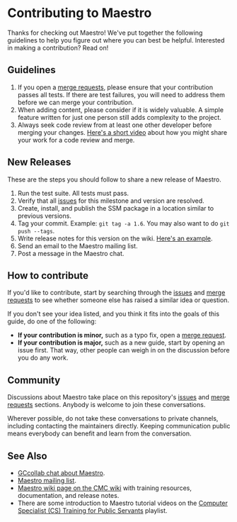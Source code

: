 
# Contributing to Maestro

Thanks for checking out Maestro! We've put together the following guidelines to help you figure out where you can best be helpful. Interested in making a contribution? Read on!

## Guidelines

1. If you open a  [merge requests](https://gitlab.science.gc.ca/CMOI/maestro/merge_requests), please ensure that your contribution passes all tests. If there are test failures, you will need to address them before we can merge your contribution.
1. When adding content, please consider if it is widely valuable. A simple feature written for just one person still adds complexity to the project.
1. Always seek code review from at least one other developer before merging your changes. [Here's a short video](https://www.youtube.com/watch?v=0AT7JxqoIps&list=PLRf-PfhVvwFA7tGxwEgxgnJIY7aVevqqo) about how you might share your work for a code review and merge.

## New Releases

These are the steps you should follow to share a new release of Maestro.

1. Run the test suite. All tests must pass.
1. Verify that all [issues](https://gitlab.science.gc.ca/CMOI/maestro/issues) for this milestone and version are resolved.
1. Create, install, and publish the SSM package in a location similar to previous versions.
1. Tag your commit. Example: `git tag -a 1.6`. You may also want to do `git push --tags`.
1. Write release notes for this version on the wiki. [Here's an example](https://wiki.cmc.ec.gc.ca/wiki/Maestro/1.6.0).
1. Send an email to the Maestro mailing list.
1. Post a message in the Maestro chat.

## How to contribute

If you'd like to contribute, start by searching through the [issues](https://gitlab.science.gc.ca/CMOI/maestro/issues) and [merge requests](https://gitlab.science.gc.ca/CMOI/maestro/merge_requests) to see whether someone else has raised a similar idea or question.

If you don't see your idea listed, and you think it fits into the goals of this guide, do one of the following:
* **If your contribution is minor,** such as a typo fix, open a [merge request](https://www.youtube.com/watch?v=0AT7JxqoIps&list=PLRf-PfhVvwFA7tGxwEgxgnJIY7aVevqqo).
* **If your contribution is major,** such as a new guide, start by opening an issue first. That way, other people can weigh in on the discussion before you do any work.

## Community

Discussions about Maestro take place on this repository's [issues](https://gitlab.science.gc.ca/CMOI/maestro/issues) and [merge requests](https://gitlab.science.gc.ca/CMOI/maestro/merge_requests) sections. Anybody is welcome to join these conversations. 

Wherever possible, do not take these conversations to private channels, including contacting the maintainers directly. Keeping communication public means everybody can benefit and learn from the conversation.

## See Also

* [GCcollab chat about Maestro](https://message.gccollab.ca/channel/maestro).
* [Maestro mailing list](http://internallists.cmc.ec.gc.ca/cgi-bin/mailman/listinfo/maestro_users).
* [Maestro wiki page on the CMC wiki](https://wiki.cmc.ec.gc.ca/wiki/Maestro) with training resources, documentation, and release notes.
* There are some introduction to Maestro tutorial videos on the [Computer Specialist (CS) Training for Public Servants](https://www.youtube.com/playlist?list=PLRf-PfhVvwFA7tGxwEgxgnJIY7aVevqqo) playlist.
